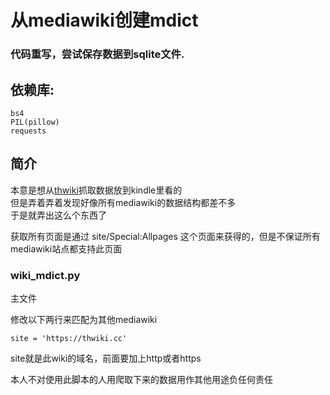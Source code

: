 # 从mediawiki创建mdict

### 代码重写，尝试保存数据到sqlite文件.

## 依赖库:
	
	bs4
	PIL(pillow)
	requests

## 简介

本意是想从[thwiki](http://thwiki.cc)抓取数据放到kindle里看的\
但是弄着弄着发现好像所有mediawiki的数据结构都差不多\
于是就弄出这么个东西了

获取所有页面是通过 site/Special:Allpages 这个页面来获得的，但是不保证所有mediawiki站点都支持此页面

### wiki_mdict.py

主文件

修改以下两行来匹配为其他mediawiki

	site = 'https://thwiki.cc'
	
site就是此wiki的域名，前面要加上http或者https



本人不对使用此脚本的人用爬取下来的数据用作其他用途负任何责任